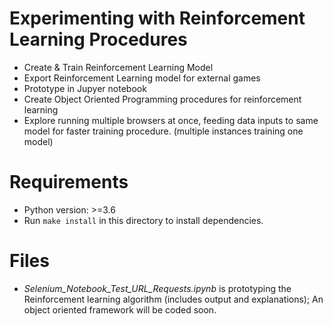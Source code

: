 # Experimenting with Reinforcement Learning Procedures
- Create & Train Reinforcement Learning Model
- Export Reinforcement Learning model for external games
- Prototype in Jupyer notebook
- Create Object Oriented Programming procedures for reinforcement learning
- Explore running multiple browsers at once, feeding data inputs to same model for faster training procedure. (multiple instances training one model)

# Requirements
- Python version: >=3.6
- Run `make install` in this directory to install dependencies.

# Files
- *Selenium_Notebook_Test_URL_Requests.ipynb* is prototyping the Reinforcement learning algorithm (includes output and explanations); An object oriented framework will be coded soon.
